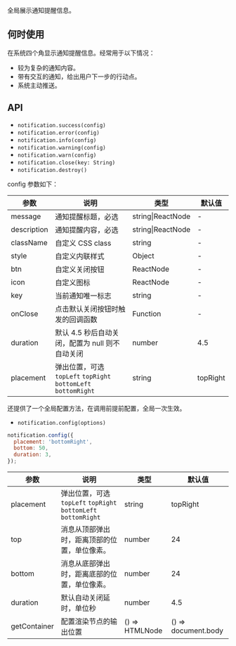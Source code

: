 
全局展示通知提醒信息。

## 何时使用

在系统四个角显示通知提醒信息。经常用于以下情况：

- 较为复杂的通知内容。
- 带有交互的通知，给出用户下一步的行动点。
- 系统主动推送。

## API

- `notification.success(config)`
- `notification.error(config)`
- `notification.info(config)`
- `notification.warning(config)`
- `notification.warn(config)`
- `notification.close(key: String)`
- `notification.destroy()`

config 参数如下：

| 参数          | 说明                                       | 类型                | 默认值      |
| ----------- | ---------------------------------------- | ----------------- | -------- |
| message     | 通知提醒标题，必选                                | string&#124;ReactNode | -        |
| description | 通知提醒内容，必选                                | string&#124;ReactNode | -        |
| className   | 自定义 CSS class                            | string            | -        |
| style       | 自定义内联样式                                  | Object            | -        |
| btn         | 自定义关闭按钮                                  | ReactNode         | -        |
| icon        | 自定义图标                                    | ReactNode         | -        |
| key         | 当前通知唯一标志                                 | string            | -        |
| onClose     | 点击默认关闭按钮时触发的回调函数                         | Function          | -        |
| duration    | 默认 4.5 秒后自动关闭，配置为 null 则不自动关闭            | number            | 4.5      |
| placement   | 弹出位置，可选 `topLeft` `topRight` `bottomLeft` `bottomRight` | string            | topRight |

还提供了一个全局配置方法，在调用前提前配置，全局一次生效。

- `notification.config(options)`

```js
notification.config({
  placement: 'bottomRight',
  bottom: 50,
  duration: 3,
});
```

| 参数           | 说明                                       | 类型             | 默认值                 |
| ------------ | ---------------------------------------- | -------------- | ------------------- |
| placement    | 弹出位置，可选 `topLeft` `topRight` `bottomLeft` `bottomRight` | string         | topRight            |
| top          | 消息从顶部弹出时，距离顶部的位置，单位像素。                   | number         | 24                  |
| bottom       | 消息从底部弹出时，距离底部的位置，单位像素。                   | number         | 24                  |
| duration     | 默认自动关闭延时，单位秒                             | number         | 4.5                 |
| getContainer | 配置渲染节点的输出位置                              | () => HTMLNode | () => document.body |
